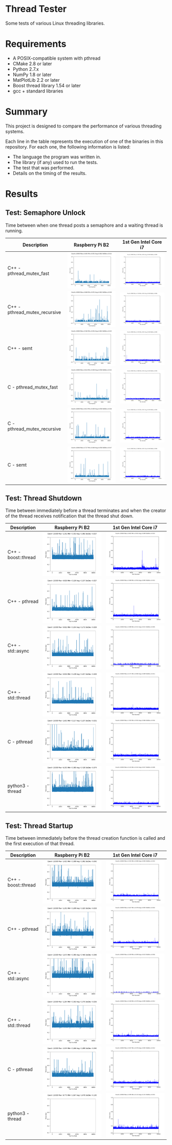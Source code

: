 # Thread Tester
Some tests of various Linux threading libraries.

# Requirements
* A POSIX-compatible system with pthread
* CMake 2.8 or later
* Python 2.7.x
* NumPy 1.8 or later
* MatPlotLib 2.2 or later
* Boost thread library 1.54 or later
* gcc + standard libraries

# Summary
This project is designed to compare the performance of various threading systems.

Each line in the table represents the execution of one of the binaries in this repository.
For each one, the following information is listed:
* The language the program was written in.
* The library (if any) used to run the tests.
* The test that was performed.
* Details on the timing of the results.

# Results

## Test: Semaphore Unlock
Time between when one thread posts a semaphore and a waiting thread is running.

|Description|Raspberry Pi B2|1st Gen Intel Core i7|
|-----------|---------------|---------------------|
|C++ - pthread_mutex_fast|![sem_unlock__ARMv6-compatible processor rev 7 v6l__C++__pthread_mutex_fast](img/sem_unlock__ARMv6-compatible_processor_rev_7_v6l__CPP__pthread_mutex_fast.png)|![sem_unlock__Intel Core i7 CPU 920 2.67GHz__C++__pthread_mutex_fast](img/sem_unlock__Intel_Core_i7_CPU_920_2.67GHz__CPP__pthread_mutex_fast.png)|
|C++ - pthread_mutex_recursive|![sem_unlock__ARMv6-compatible processor rev 7 v6l__C++__pthread_mutex_recursive](img/sem_unlock__ARMv6-compatible_processor_rev_7_v6l__CPP__pthread_mutex_recursive.png)|![sem_unlock__Intel Core i7 CPU 920 2.67GHz__C++__pthread_mutex_recursive](img/sem_unlock__Intel_Core_i7_CPU_920_2.67GHz__CPP__pthread_mutex_recursive.png)|
|C++ - semt|![sem_unlock__ARMv6-compatible processor rev 7 v6l__C++__semt](img/sem_unlock__ARMv6-compatible_processor_rev_7_v6l__CPP__semt.png)|![sem_unlock__Intel Core i7 CPU 920 2.67GHz__C++__semt](img/sem_unlock__Intel_Core_i7_CPU_920_2.67GHz__CPP__semt.png)|
|C - pthread_mutex_fast|![sem_unlock__ARMv6-compatible processor rev 7 v6l__C__pthread_mutex_fast](img/sem_unlock__ARMv6-compatible_processor_rev_7_v6l__C__pthread_mutex_fast.png)|![sem_unlock__Intel Core i7 CPU 920 2.67GHz__C__pthread_mutex_fast](img/sem_unlock__Intel_Core_i7_CPU_920_2.67GHz__C__pthread_mutex_fast.png)|
|C - pthread_mutex_recursive|![sem_unlock__ARMv6-compatible processor rev 7 v6l__C__pthread_mutex_recursive](img/sem_unlock__ARMv6-compatible_processor_rev_7_v6l__C__pthread_mutex_recursive.png)|![sem_unlock__Intel Core i7 CPU 920 2.67GHz__C__pthread_mutex_recursive](img/sem_unlock__Intel_Core_i7_CPU_920_2.67GHz__C__pthread_mutex_recursive.png)|
|C - semt|![sem_unlock__ARMv6-compatible processor rev 7 v6l__C__semt](img/sem_unlock__ARMv6-compatible_processor_rev_7_v6l__C__semt.png)|![sem_unlock__Intel Core i7 CPU 920 2.67GHz__C__semt](img/sem_unlock__Intel_Core_i7_CPU_920_2.67GHz__C__semt.png)|

## Test: Thread Shutdown
Time between immediately before a thread terminates and when the creator of the thread receives notification that the thread shut down.

|Description|Raspberry Pi B2|1st Gen Intel Core i7|
|-----------|---------------|---------------------|
|C++ - boost::thread|![thread_shutdown__ARMv6-compatible processor rev 7 v6l__C++__boost::thread](img/thread_shutdown__ARMv6-compatible_processor_rev_7_v6l__CPP__boostthread.png)|![thread_shutdown__Intel Core i7 CPU 920 2.67GHz__C++__boost::thread](img/thread_shutdown__Intel_Core_i7_CPU_920_2.67GHz__CPP__boostthread.png)|
|C++ - pthread|![thread_shutdown__ARMv6-compatible processor rev 7 v6l__C++__pthread](img/thread_shutdown__ARMv6-compatible_processor_rev_7_v6l__CPP__pthread.png)|![thread_shutdown__Intel Core i7 CPU 920 2.67GHz__C++__pthread](img/thread_shutdown__Intel_Core_i7_CPU_920_2.67GHz__CPP__pthread.png)|
|C++ - std::async|![thread_shutdown__ARMv6-compatible processor rev 7 v6l__C++__std::async](img/thread_shutdown__ARMv6-compatible_processor_rev_7_v6l__CPP__stdasync.png)|![thread_shutdown__Intel Core i7 CPU 920 2.67GHz__C++__std::async](img/thread_shutdown__Intel_Core_i7_CPU_920_2.67GHz__CPP__stdasync.png)|
|C++ - std::thread|![thread_shutdown__ARMv6-compatible processor rev 7 v6l__C++__std::thread](img/thread_shutdown__ARMv6-compatible_processor_rev_7_v6l__CPP__stdthread.png)|![thread_shutdown__Intel Core i7 CPU 920 2.67GHz__C++__std::thread](img/thread_shutdown__Intel_Core_i7_CPU_920_2.67GHz__CPP__stdthread.png)|
|C - pthread|![thread_shutdown__ARMv6-compatible processor rev 7 v6l__C__pthread](img/thread_shutdown__ARMv6-compatible_processor_rev_7_v6l__C__pthread.png)|![thread_shutdown__Intel Core i7 CPU 920 2.67GHz__C__pthread](img/thread_shutdown__Intel_Core_i7_CPU_920_2.67GHz__C__pthread.png)|
|python3 - thread|![thread_shutdown__ARMv6-compatible processor rev 7 v6l__python3__thread](img/thread_shutdown__ARMv6-compatible_processor_rev_7_v6l__python3__thread.png)|![thread_shutdown__Intel Core i7 CPU 920 2.67GHz__python3__thread](img/thread_shutdown__Intel_Core_i7_CPU_920_2.67GHz__python3__thread.png)|

## Test: Thread Startup
Time between immediately before the thread creation function is called and the first execution of that thread.

|Description|Raspberry Pi B2|1st Gen Intel Core i7|
|-----------|---------------|---------------------|
|C++ - boost::thread|![thread_start__ARMv6-compatible processor rev 7 v6l__C++__boost::thread](img/thread_start__ARMv6-compatible_processor_rev_7_v6l__CPP__boostthread.png)|![thread_start__Intel Core i7 CPU 920 2.67GHz__C++__boost::thread](img/thread_start__Intel_Core_i7_CPU_920_2.67GHz__CPP__boostthread.png)|
|C++ - pthread|![thread_start__ARMv6-compatible processor rev 7 v6l__C++__pthread](img/thread_start__ARMv6-compatible_processor_rev_7_v6l__CPP__pthread.png)|![thread_start__Intel Core i7 CPU 920 2.67GHz__C++__pthread](img/thread_start__Intel_Core_i7_CPU_920_2.67GHz__CPP__pthread.png)|
|C++ - std::async|![thread_start__ARMv6-compatible processor rev 7 v6l__C++__std::async](img/thread_start__ARMv6-compatible_processor_rev_7_v6l__CPP__stdasync.png)|![thread_start__Intel Core i7 CPU 920 2.67GHz__C++__std::async](img/thread_start__Intel_Core_i7_CPU_920_2.67GHz__CPP__stdasync.png)|
|C++ - std::thread|![thread_start__ARMv6-compatible processor rev 7 v6l__C++__std::thread](img/thread_start__ARMv6-compatible_processor_rev_7_v6l__CPP__stdthread.png)|![thread_start__Intel Core i7 CPU 920 2.67GHz__C++__std::thread](img/thread_start__Intel_Core_i7_CPU_920_2.67GHz__CPP__stdthread.png)|
|C - pthread|![thread_start__ARMv6-compatible processor rev 7 v6l__C__pthread](img/thread_start__ARMv6-compatible_processor_rev_7_v6l__C__pthread.png)|![thread_start__Intel Core i7 CPU 920 2.67GHz__C__pthread](img/thread_start__Intel_Core_i7_CPU_920_2.67GHz__C__pthread.png)|
|python3 - thread|![thread_start__ARMv6-compatible processor rev 7 v6l__python3__thread](img/thread_start__ARMv6-compatible_processor_rev_7_v6l__python3__thread.png)|![thread_start__Intel Core i7 CPU 920 2.67GHz__python3__thread](img/thread_start__Intel_Core_i7_CPU_920_2.67GHz__python3__thread.png)|
